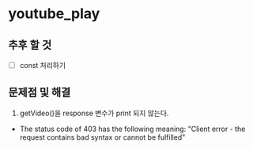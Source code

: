 # youtube_play

## 추후 할 것
- [ ] const 처리하기

## 문제점 및 해결
1. getVideo()을 response 변수가 print 되지 않는다. 
- The status code of 403 has the following meaning: "Client error - the request contains bad syntax or cannot be fulfilled"
